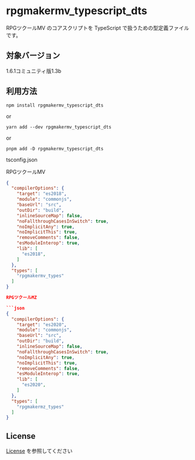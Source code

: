 # rpgmakermv_typescript_dts

RPGツクールMV のコアスクリプトを TypeScript で扱うための型定義ファイルです。

## 対象バージョン
1.6.1コミュニティ版1.3b

## 利用方法

```
npm install rpgmakermv_typescript_dts
```

or

```
yarn add --dev rpgmakermv_typescript_dts
```

or

```
pnpm add -D rpgmakermv_typescript_dts
```


tsconfig.json

RPGツクールMV

```json
{
  "compilerOptions": {
    "target": "es2018",
    "module": "commonjs",
    "baseUrl": "src",
    "outDir": "build",
    "inlineSourceMap": false,
    "noFallthroughCasesInSwitch": true,
    "noImplicitAny": true,
    "noImplicitThis": true,
    "removeComments": false,
    "esModuleInterop": true,
    "lib": [
      "es2018",
    ]
  },
  "types": [
    "rpgmakermv_types"
  ]
}

RPGツクールMZ

```json
{
  "compilerOptions": {
    "target": "es2020",
    "module": "commonjs",
    "baseUrl": "src",
    "outDir": "build",
    "inlineSourceMap": false,
    "noFallthroughCasesInSwitch": true,
    "noImplicitAny": true,
    "noImplicitThis": true,
    "removeComments": false,
    "esModuleInterop": true,
    "lib": [
      "es2020",
    ]
  },
  "types": [
    "rpgmakermz_types"
  ]
}

```

## License
[License](LICENSE) を参照してください
